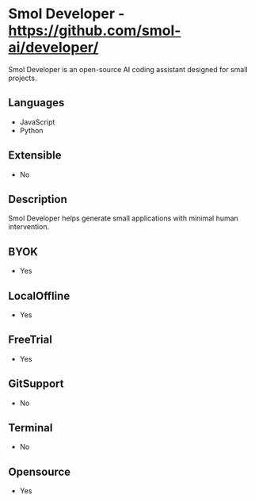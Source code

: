 # Smol Developer - https://github.com/smol-ai/developer/
Smol Developer is an open-source AI coding assistant designed for small projects.
## Languages  
- JavaScript  
- Python  
## Extensible  
- No  
## Description  
Smol Developer helps generate small applications with minimal human intervention.  
## BYOK  
- Yes  
## LocalOffline  
- Yes  
## FreeTrial  
- Yes  
## GitSupport  
- No  
## Terminal  
- No  
## Opensource  
- Yes  
